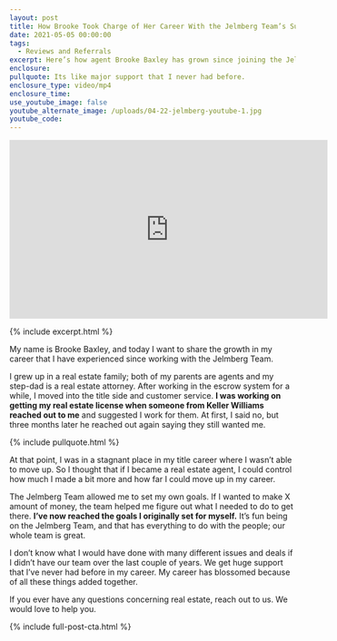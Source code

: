 ```yaml
---
layout: post
title: How Brooke Took Charge of Her Career With the Jelmberg Team’s Support
date: 2021-05-05 00:00:00
tags:
  - Reviews and Referrals
excerpt: Here’s how agent Brooke Baxley has grown since joining the Jelmberg Team.
enclosure:
pullquote: Its like major support that I never had before.
enclosure_type: video/mp4
enclosure_time:
use_youtube_image: false
youtube_alternate_image: /uploads/04-22-jelmberg-youtube-1.jpg
youtube_code:
---
```

<iframe src="https://www.youtube.com/embed/4t1hiUeAn8o?rel=0" width="560" height="315" frameborder="0" allowfullscreen="allowfullscreen"></iframe>

{% include excerpt.html %}

My name is Brooke Baxley, and today I want to share the growth in my career that I have experienced since working with the Jelmberg Team.

I grew up in a real estate family; both of my parents are agents and my step-dad is a real estate attorney. After working in the escrow system for a while, I moved into the title side and customer service. **I was working on getting my real estate license when someone from Keller Williams reached out to me** and suggested I work for them. At first, I said no, but three months later he reached out again saying they still wanted me.

{% include pullquote.html %}

At that point, I was in a stagnant place in my title career where I wasn’t able to move up. So I thought that if I became a real estate agent, I could control how much I made a bit more and how far I could move up in my career.

The Jelmberg Team allowed me to set my own goals. If I wanted to make X amount of money, the team helped me figure out what I needed to do to get there. **I’ve now reached the goals I originally set for myself.** It’s fun being on the Jelmberg Team, and that has everything to do with the people; our whole team is great.

I don’t know what I would have done with many different issues and deals if I didn’t have our team over the last couple of years. We get huge support that I’ve never had before in my career. My career has blossomed because of all these things added together.

If you ever have any questions concerning real estate, reach out to us. We would love to help you.

{% include full-post-cta.html %}
